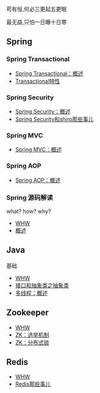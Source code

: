 苟有恒,何必三更起五更眠

最无益,只怕一日曝十日寒


## Spring
### Spring Transactional
* [Spring Transactional：概述](https://github.com/tunghsiaoman/depository/issues/1)
* [Transactional特性](https://github.com/tunghsiaoman/depository/issues/1)

### Spring Security
* [Spring Security：概述](https://github.com/tunghsiaoman/depository/issues/1)
* [Spring Security和shiro那些事儿](https://github.com/tunghsiaoman/depository/issues/1)

### Spring MVC
* [Spring MVC：概述](https://github.com/tunghsiaoman/depository/issues/1)

### Spring AOP
* [Spring AOP：概述](https://github.com/tunghsiaoman/depository/issues/1)

### Spring 源码解读
what? how? why?
* [WHW](https://github.com/tunghsiaoman/depository/issues/1)
* [概述](https://github.com/tunghsiaoman/depository/issues/1)

## Java
基础
* [WHW](https://github.com/tunghsiaoman/depository/issues/1)
* [接口和抽象类之抽象类](https://github.com/tunghsiaoman/depository/issues/1)
* [多线程：概述](https://github.com/tunghsiaoman/depository/issues/1)

## Zookeeper
* [WHW](https://github.com/tunghsiaoman/depository/issues/1)
* [ZK：选举机制](https://github.com/tunghsiaoman/depository/issues/1)
* [ZK：分布式锁](https://github.com/tunghsiaoman/depository/issues/1)

## Redis
* [WHW](https://github.com/tunghsiaoman/depository/issues/1)
* [Redis那些事儿](https://github.com/tunghsiaoman/depository/issues/1)
